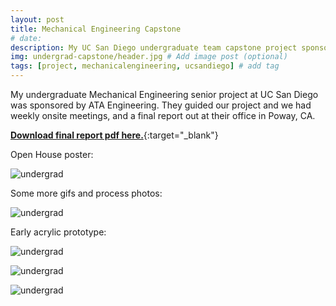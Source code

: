 ```yaml
---
layout: post
title: Mechanical Engineering Capstone
# date: 
description: My UC San Diego undergraduate team capstone project sponsored by ATA Engineering. # Add post description (optional)
img: undergrad-capstone/header.jpg # Add image post (optional)
tags: [project, mechanicalengineering, ucsandiego] # add tag
---
```


My undergraduate Mechanical Engineering senior project at UC San Diego was sponsored by ATA Engineering.  They guided our project and we had weekly onsite meetings, and a final report out at their office in Poway, CA.

[<b>Download final report pdf here.</b>](/assets/documents/capstone-final.pdf){:target="_blank"}

Open House poster:

![undergrad]({{site.baseurl}}/assets/img/undergrad-capstone/poster.jpg)

Some more gifs and process photos:

![undergrad]({{site.baseurl}}/assets/img/undergrad-capstone/flapping.gif)

Early acrylic prototype:

![undergrad]({{site.baseurl}}/assets/img/undergrad-capstone/acrylic.jpg)

![undergrad]({{site.baseurl}}/assets/img/undergrad-capstone/acrylicprototype.jpg)

![undergrad]({{site.baseurl}}/assets/img/undergrad-capstone/acrylic.gif)